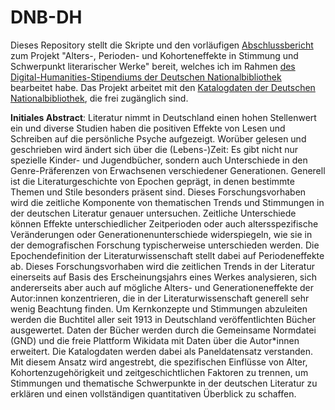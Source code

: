 # DNB-DH

Dieses Repository stellt die Skripte und den vorläufigen [Abschlussbericht](Forschungsbericht_20231016.pdf) zum Projekt "Alters-, Perioden- und Kohorteneffekte in Stimmung und Schwerpunkt literarischer Werke" bereit, welches ich im Rahmen [des Digital-Humanities-Stipendiums der Deutschen Nationalbibliothek](https://www.dnb.de/DE/Professionell/Services/WissenschaftundForschung/_content/projekteStipendienforschung_akk.html) bearbeitet habe. Das Projekt arbeitet mit den [Katalogdaten der Deutschen Nationalbibliothek](https://www.dnb.de/DE/Professionell/Metadatendienste/Datenbezug/Gesamtabzuege/gesamtabzuege_node.html), die frei zugänglich sind.

**Initiales Abstract**: Literatur nimmt in Deutschland einen hohen Stellenwert ein und diverse Studien haben die positiven Effekte von Lesen und Schreiben auf die persönliche Psyche aufgezeigt. Worüber gelesen und geschrieben wird ändert sich über die (Lebens-)Zeit: Es gibt nicht nur spezielle Kinder- und Jugendbücher, sondern auch Unterschiede in den Genre-Präferenzen von Erwachsenen verschiedener Generationen. Generell ist die Literaturgeschichte von Epochen geprägt, in denen bestimmte Themen und Stile besonders präsent sind. Dieses Forschungsvorhaben wird die zeitliche Komponente von thematischen Trends und Stimmungen in der deutschen Literatur genauer untersuchen. Zeitliche Unterschiede können Effekte unterschiedlicher Zeitperioden oder auch altersspezifische Veränderungen oder Generationenunterschiede widerspiegeln, wie sie in der demografischen Forschung typischerweise unterschieden werden. Die Epochendefinition der Literaturwissenschaft stellt dabei auf Periodeneffekte ab. Dieses Forschungsvorhaben wird die zeitlichen Trends in der Literatur einerseits auf Basis des Erscheinungsjahrs eines Werkes analysieren, sich andererseits aber auch auf mögliche Alters- und Generationeneffekte der Autor:innen konzentrieren, die in der Literaturwissenschaft generell sehr wenig Beachtung finden. Um Kernkonzepte und Stimmungen abzuleiten werden die Buchtitel aller seit 1913 in Deutschland veröffentlichten Bücher ausgewertet. Daten der Bücher werden durch die Gemeinsame Normdatei (GND) und die freie Plattform Wikidata mit Daten über die Autor*innen erweitert. Die Katalogdaten werden dabei als Paneldatensatz verstanden. Mit diesem Ansatz wird angestrebt, die spezifischen Einflüsse von Alter, Kohortenzugehörigkeit und zeitgeschichtlichen Faktoren zu trennen, um Stimmungen und thematische Schwerpunkte in der deutschen Literatur zu erklären und einen vollständigen quantitativen Überblick zu schaffen.
